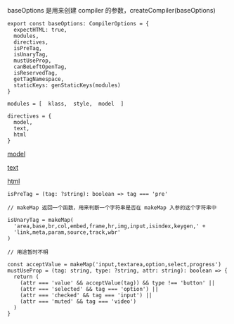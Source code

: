 baseOptions 是用来创建 compiler 的参数，createCompiler(baseOptions)

```
export const baseOptions: CompilerOptions = {
  expectHTML: true,
  modules,
  directives,
  isPreTag,
  isUnaryTag,
  mustUseProp,
  canBeLeftOpenTag,
  isReservedTag,
  getTagNamespace,
  staticKeys: genStaticKeys(modules)
}
```

```
modules = [  klass,  style,  model  ]
```

```
directives = {
  model,
  text,
  html
}
```
<a href=""> model </a>

<a href=""> text </a>

<a href=""> html </a>


```
isPreTag = (tag: ?string): boolean => tag === 'pre'
```

```
// makeMap 返回一个函数，用来判断一个字符串是否在 makeMap 入参的这个字符串中

isUnaryTag = makeMap(
  'area,base,br,col,embed,frame,hr,img,input,isindex,keygen,' +
  'link,meta,param,source,track,wbr'
)
```

```
// 用途暂时不明

const acceptValue = makeMap('input,textarea,option,select,progress')
mustUseProp = (tag: string, type: ?string, attr: string): boolean => {
  return (
    (attr === 'value' && acceptValue(tag)) && type !== 'button' ||
    (attr === 'selected' && tag === 'option') ||
    (attr === 'checked' && tag === 'input') ||
    (attr === 'muted' && tag === 'video')
  )
}
```
